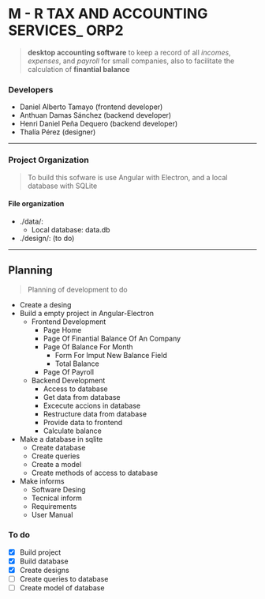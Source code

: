 # M - R TAX AND ACCOUNTING SERVICES_ ORP2
> **desktop accounting software** to keep a record of all *incomes*, *expenses*, and *payroll* for small companies, also to facilitate the calculation of **finantial balance**

### Developers
* Daniel Alberto Tamayo (frontend developer)
* Anthuan Damas Sánchez (backend developer)
* Henri Daniel Peña Dequero (backend developer)
* Thalía Pérez (designer)

---
### Project Organization
> To build this sofware is use Angular with Electron, and a local database with SQLite
#### File organization 
* ./data/: 
    * Local database: data.db
* ./design/: (to do)

---
## Planning
> Planning of development to do  
* Create a desing
* Build a empty project in Angular-Electron
    * Frontend Development
        * Page Home
        * Page Of Finantial Balance Of An Company
        * Page Of Balance For Month    
            * Form For Imput New Balance Field
            * Total Balance
        * Page Of Payroll
    * Backend Development
        * Access to database
        * Get data from database
        * Excecute accions in database  
        * Restructure data from database
        * Provide data to frontend
        * Calculate balance
* Make a database in sqlite
    * Create database
    * Create queries
    * Create a model
    * Create methods of access to database
* Make informs
    * Software Desing
    * Tecnical inform
    * Requirements
    * User Manual

### To do
* [X] Build project
* [X] Build database
* [X] Create designs
* [ ] Create queries to database
* [ ] Create model of database
